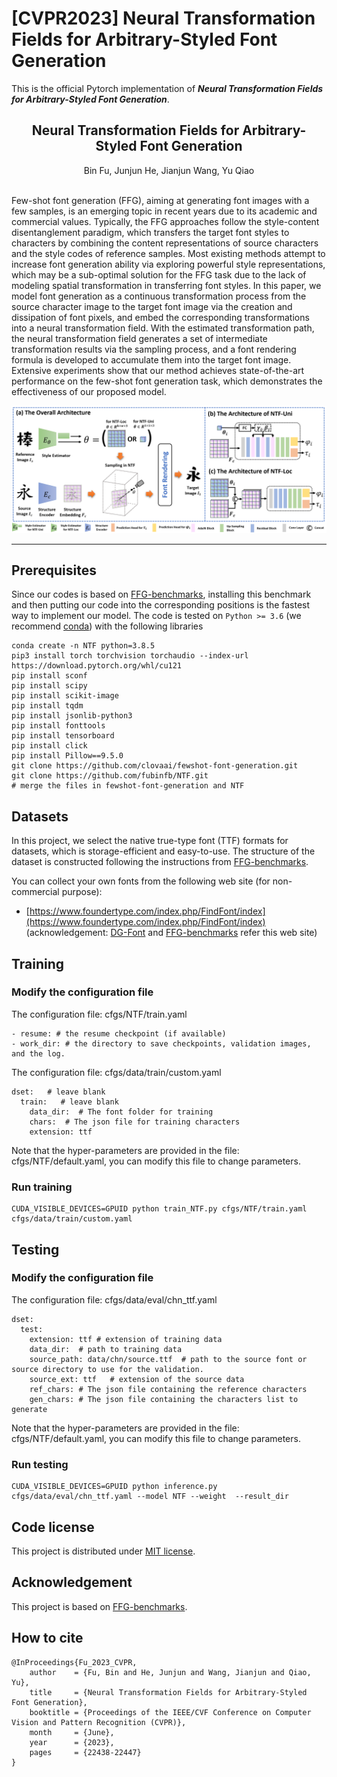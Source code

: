 # [CVPR2023] Neural Transformation Fields for Arbitrary-Styled Font Generation
This is the official Pytorch implementation of ***Neural Transformation Fields for Arbitrary-Styled Font Generation***. 

## <center> Neural Transformation Fields for Arbitrary-Styled Font Generation </center>

<center>Bin Fu, Junjun He, Jianjun Wang, Yu Qiao</center>

\
Few-shot font generation (FFG), aiming at generating font images with a few samples, is an emerging topic in recent years due to its academic and commercial values. Typically, the FFG approaches follow the style-content disentanglement paradigm, which transfers the target font styles to characters by combining the content representations of source characters and the style codes of reference samples. Most existing methods attempt to increase font generation ability via exploring powerful style representations, which may be a sub-optimal solution for the FFG task due to the lack of modeling spatial transformation in transferring font styles. In this paper, we model font generation as a continuous transformation process from the source character image to the target font image via the creation and dissipation of font pixels, and embed the corresponding transformations into a neural transformation field. With the estimated transformation path, the neural transformation field generates a set of intermediate transformation results via the sampling process, and a font rendering formula is developed to accumulate them into the target font image. Extensive experiments show that our method achieves state-of-the-art performance on the few-shot font generation task, which demonstrates the effectiveness of our proposed model. 

![framework](framework.png)

* * *

## Prerequisites

Since our codes is based on [FFG-benchmarks](https://github.com/clovaai/fewshot-font-generation), installing this benchmark and then putting our code into the corresponding positions is the fastest way to implement our model. 
The code is tested on `Python >= 3.6` (we recommend [conda](https://docs.anaconda.com/anaconda/install/linux/)) with the following libraries

```
conda create -n NTF python=3.8.5
pip3 install torch torchvision torchaudio --index-url https://download.pytorch.org/whl/cu121
pip install sconf
pip install scipy
pip install scikit-image
pip install tqdm
pip install jsonlib-python3
pip install fonttools
pip install tensorboard
pip install click
pip install Pillow==9.5.0
git clone https://github.com/clovaai/fewshot-font-generation.git
git clone https://github.com/fubinfb/NTF.git
# merge the files in fewshot-font-generation and NTF
```

## Datasets

In this project, we select the native true-type font (TTF) formats for datasets, which is storage-efficient and easy-to-use. The structure of the dataset is constructed following the instructions from [FFG-benchmarks](https://github.com/clovaai/fewshot-font-generation). 

You can collect your own fonts from the following web site (for non-commercial purpose):

- [https://www.foundertype.com/index.php/FindFont/index](https://www.foundertype.com/index.php/FindFont/index) (acknowledgement: [DG-Font](https://github.com/ecnuycxie/DG-Font) and [FFG-benchmarks](https://github.com/clovaai/fewshot-font-generation) refer this web site)


## Training

### Modify the configuration file

The configuration file: cfgs/NTF/train.yaml
```
- resume: # the resume checkpoint (if available)
- work_dir: # the directory to save checkpoints, validation images, and the log.
```

The configuration file: cfgs/data/train/custom.yaml
```
dset:   # leave blank
  train:   # leave blank
    data_dir:  # The font folder for training
    chars:  # The json file for training characters
    extension: ttf
```

Note that the hyper-parameters are provided in the file: cfgs/NTF/default.yaml, you can modify this file to change parameters. 

### Run training
```
CUDA_VISIBLE_DEVICES=GPUID python train_NTF.py cfgs/NTF/train.yaml cfgs/data/train/custom.yaml
```

## Testing

### Modify the configuration file

The configuration file: cfgs/data/eval/chn_ttf.yaml
```
dset:
  test:
    extension: ttf # extension of training data
    data_dir:  # path to training data
    source_path: data/chn/source.ttf  # path to the source font or source directory to use for the validation.
    source_ext: ttf   # extension of the source data
    ref_chars: # The json file containing the reference characters
    gen_chars: # The json file containing the characters list to generate
```

Note that the hyper-parameters are provided in the file: cfgs/NTF/default.yaml, you can modify this file to change parameters. 

### Run testing
```
CUDA_VISIBLE_DEVICES=GPUID python inference.py cfgs/data/eval/chn_ttf.yaml --model NTF --weight  --result_dir 
```

## Code license

This project is distributed under [MIT license](LICENSE).

## Acknowledgement

This project is based on [FFG-benchmarks](https://github.com/clovaai/fewshot-font-generation).

## How to cite

```
@InProceedings{Fu_2023_CVPR,
    author    = {Fu, Bin and He, Junjun and Wang, Jianjun and Qiao, Yu},
    title     = {Neural Transformation Fields for Arbitrary-Styled Font Generation},
    booktitle = {Proceedings of the IEEE/CVF Conference on Computer Vision and Pattern Recognition (CVPR)},
    month     = {June},
    year      = {2023},
    pages     = {22438-22447}
}
```
